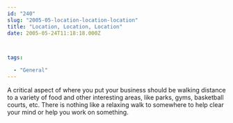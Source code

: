 ```yaml
---
id: "240"
slug: "2005-05-location-location-location"
title: "Location, Location, Location"
date: 2005-05-24T11:18:18.000Z



tags:

  - "General"
---
```

<div class="sqs-html-content">
  <p>A critical aspect of where you put your business should be walking distance to a variety of food and other interesting areas, like parks, gyms, basketball courts, etc.  There is nothing like a relaxing walk to somewhere to help clear your mind or help you work on something.</p>
</div>
